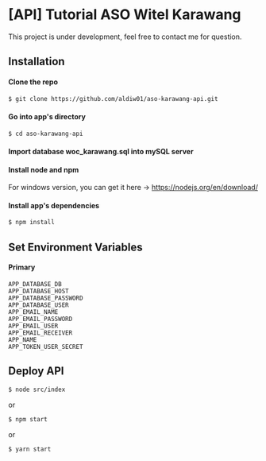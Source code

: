 # [API] Tutorial ASO Witel Karawang
This project is under development, feel free to contact me for question.

## Installation

#### Clone the repo
``` bash
$ git clone https://github.com/aldiw01/aso-karawang-api.git
```

#### Go into app's directory
``` bash
$ cd aso-karawang-api
```

#### Import database woc_karawang.sql into mySQL server

#### Install node and npm
For windows version, you can get it here -> https://nodejs.org/en/download/ 

#### Install app's dependencies
``` bash
$ npm install
```

## Set Environment Variables

#### Primary
```
APP_DATABASE_DB
APP_DATABASE_HOST
APP_DATABASE_PASSWORD
APP_DATABASE_USER
APP_EMAIL_NAME
APP_EMAIL_PASSWORD
APP_EMAIL_USER
APP_EMAIL_RECEIVER
APP_NAME
APP_TOKEN_USER_SECRET
```

## Deploy API
``` bash
$ node src/index
```
or
``` bash
$ npm start
```
or
``` bash
$ yarn start
```
